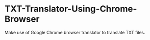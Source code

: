 # TXT-Translator-Using-Chrome-Browser
Make use of Google Chrome browser translator to translate TXT files.

